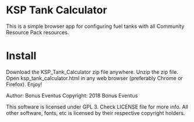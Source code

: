 # KSP Tank Calculator
This is a simple browser app for configuring fuel tanks with all Community Resource Pack resources.

# Install
Download the KSP_Tank_Calculator zip file anywhere. Unzip the zip file. Open ksp_tank_calculator.html in any web browser (preferably Chrome or Firefox). Enjoy!

Author: Bonus Eventus
Copyright: 2018 Bonus Eventus

This software is licensed under GPL 3. Check LICENSE file for more info.
All other software, fonts, etc is licensed by their respective copyright holders.
